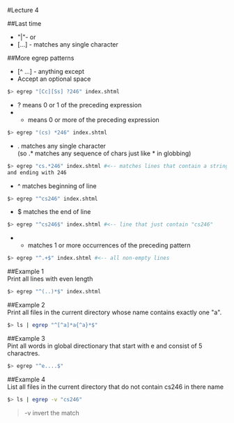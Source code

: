 #Lecture 4  

##Last time
- "|"- or
- [...] - matches any single character  
  
##More egrep patterns  
- [^ ...] - anything except  
- Accept an optional space
```bash
$> egrep "[Cc][Ss] ?246" index.shtml
```

- ? means 0 or 1 of the preceding expression
- * means 0 or more of the preceding expression
```bash
$> egrep "(cs) *246" index.shtml
```

- . matches any single character  
(so .* matches any sequence of chars just like * in globbing)  
```bash
$> egrep "cs.*246" index.shtml #<-- matches lines that contain a string starting with CS  
and ending with 246
```

- ^ matches beginning of line 
```bash
$> egrep "^cs246" index.shtml
```

- $ matches the end of line
```bash
$> egrep "^cs246$" index.shtml #<-- line that just contain "cs246"
```

- + matches 1 or more occurrences of the preceding pattern  
```bash
$> egrep "^.+$" index.shtml #<-- all non-empty lines
```
  
##Example 1  
Print all lines with even length
```bash
$> egrep "^(..)*$" index.shtml
```

##Example 2  
Print all files in the current directory whose name contains exactly one "a".  
```bash
$> ls | egrep "^[^a]*a{^a}*$"
```

##Example 3  
Pint all words in global directionary that start with e and consist of 5 charactres.  
```bash
$> egrep "^e....$"
```
  
##Example 4  
  List all files in the current directory that do not contain cs246 in there name  
```bash
$> ls | egrep -v "cs246"
```
> -v invert the match  

